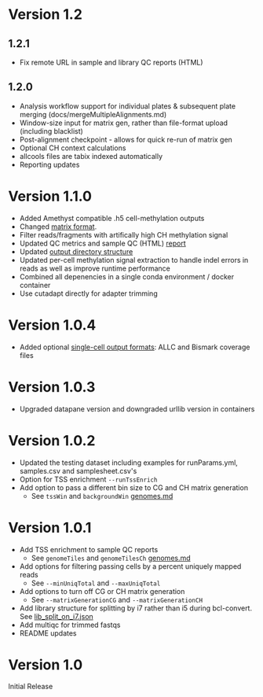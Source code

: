 # Version 1.2
## 1.2.1
* Fix remote URL in sample and library QC reports (HTML)
## 1.2.0
* Analysis workflow support for individual plates & subsequent plate merging (docs/mergeMultipleAlignments.md)
* Window-size input for matrix gen, rather than file-format upload (including blacklist)
* Post-alignment checkpoint - allows for quick re-run of matrix gen
* Optional CH context calculations
* allcools files are tabix indexed automatically
* Reporting updates

# Version 1.1.0
* Added Amethyst compatible .h5 cell-methylation outputs
* Changed [matrix format](docs/outputs.md#matrix-detailed-descriptions).
* Filter reads/fragments with artifically high CH methylation signal 
* Updated QC metrics and sample QC (HTML) [report](docs/qcReport.md)
* Updated [output directory structure](docs/outputs.md)
* Updated per-cell methylation signal extraction to handle indel errors in reads as well as improve runtime performance
* Combined all depenencies in a single conda environment / docker container
* Use cutadapt directly for adapter trimming

# Version 1.0.4
* Added optional [single-cell output formats](docs/analysisParameters.md#optional-intermediate-file-outputs): ALLC and Bismark coverage files

# Version 1.0.3
* Upgraded datapane version and downgraded urllib version in containers

# Version 1.0.2
* Updated the testing dataset including examples for runParams.yml, samples.csv and samplesheet.csv's
* Option for TSS enrichment `--runTssEnrich`
* Add option to pass a different bin size to CG and CH matrix generation
    - See `tssWin` and `backgroundWin` [genomes.md ](docs/genomes.md)

# Version 1.0.1
* Add TSS enrichment to sample QC reports
    - See `genomeTiles` and `genomeTilesCh` [genomes.md ](docs/genomes.md)
* Add options for filtering passing cells by a percent uniquely mapped reads
    - See `--minUniqTotal` and `--maxUniqTotal`
* Add options to turn off CG or CH matrix generation 
    - See `--matrixGenerationCG` and `--matrixGenerationCH`
* Add library structure for splitting by i7 rather than i5 during bcl-convert. See [lib_split_on_i7.json](references/lib_split_on_i7.json)
* Add multiqc for trimmed fastqs
* README updates

# Version 1.0
Initial Release
